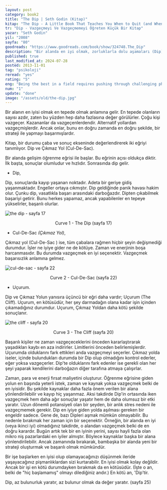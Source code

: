 ```yaml
---
layout: post
category: book2
title: "The Dip | Seth Godin (Kitap)"
kitap: "The Dip - A Little Book That Teaches You When to Quit (and When to Stick)"
tr: "Dip - Vazgeçmeyi Ve Vazgeçmemeyi Öğreten Küçük Bir Kitap"
yazar: "Seth Godin"
yil: "2008"
sayfa: "80"
goodreads: "https://www.goodreads.com/book/show/324748.The_Dip"
description: "Bir alanda en iyi olmak, zorluklarla dolu aşamaları (Dip) aşmayı, çıkmaz yolları (Cul-De-Sac) stratejik olarak bırakmayı ve kaynakları en iyi şekilde yönetmeyi gerektirir. Bazen vazgeçmek en akıllıca karardır ve doğru zamanda yapılması stratejik bir fark yaratır."
published: true
last_modified_at: 2024-07-28
posted: 2013-11-01
tag: "psikoloji"
reread: "yes"
rating: "5"
eng: "Being the best in a field requires pushing through challenging phases (the Dip—a temporary setback that can be overcome with persistence), strategically quitting dead ends (the Cul-De-Sac), and allocating resources wisely to maximize value and success."
num: "1"
update: "done"
image: "/assets/old/the-dip.jpg"
---
```


Bir alanın en iyisi olmak en tepede olmak anlamına gelir. En tepede olanların sayısı azdır, zaten bu yüzden hep daha fazlasına değer görülürler. Çoğu kişi vazgeçer. Kazananlar da vazgeçenlerdendir. Alternatif yollardan vazgeçmişlerdir. Ancak onlar, bunu en doğru zamanda en doğru şekilde, bir strateji ile yapmayı başarmışlardır.

Kitap, bir durumu çaba ve sonuç ekseninde değerlendirerek iki eğriyi tanımlıyor. Dip ve Çıkmaz Yol (Cul-De-Sac).

Bir alanda gelişim öğrenme eğrisi ile başlar. Bu eğrinin açısı oldukça diktir. İlk başta, sonuçlar olumludur ve hızlıdır. Sonrasında dip gelir.

- Dip,

Dip, sonuçlarda kayıp yaşanan noktadır. Adeta bir geriye gidiş yaşanmaktadır. Engeller ortaya cıkmıştır. Dip geldiğinde panik havası hakim olur. Çunku dip, vasatlıkla başarı arasındaki darboğazdır. Dipten çıkabilmek başariyi getirir. Bunu herkes yapamaz, ancak yapabilenler en tepeye yükselirler, başarılı olurlar.

![the dip - sayfa 17](/assets/graph/2013-11-01/curve-1-the-dip.jpg)

<center>Curve 1 - The Dip (sayfa 17)</center>

- Cul-De-Sac _(Çıkmaz Yol)_,

Çıkmaz yol (Cul-De-Sac ) ise, tüm çabalara rağmen hiçbir şeyin değişmediği durumdur. İşler ne iyiye gider ne de kötüye. Zaman ve enerjinin boşa harcanmasıdır. Bu durumda vazgeçmek en iyi seçenektir. Vazgeçmek başarısızlık anlamına gelmez.

![cul-de-sac - sayfa 22](/assets/graph/2013-11-01/curve-2-the-cul-de-sac.jpg)

<center>Curve 2 - Cul-De-Sac (sayfa 22)</center>

- Uçurum.

Dip ve Çıkmaz Yolun yanısıra üçüncü bir eğri daha vardır; Uçurum (The Cliff). Uçurum, en kötüsüdür, her şey darmadağın olana kadar işin içinden çıkamadığınız durumdur. Uçurum, Çıkmaz Yoldan daha kötü şekilde sonuçlanır.

![the cliff - sayfa 20](/assets/graph/2013-11-01/curve-3-the-cliff.jpg)

<center>Curve 3 - The Cliff (sayfa 20)</center>

Başarılı kişiler ne zaman vazgeçeceklerini önceden kararlaştırarak yaşadıkları kaybı en aza indirirler. Limitlerini önceden belirlemişlerdir. Uçurumda olduklarını fark ettikleri anda vazgeçmeyi seçerler. Çıkmaz yolda iseler, içinde bulundukları durumda bir Dip olup olmadığını kontrol ederler, eğer yoksa vazgeçerler. Dip'te olduklarını fark edenler ise gerekli olan her şeyi yaparak kendilerini darboğazın diğer tarafına atmaya çalışırlar.

Zaman, para ve enerji fırsat maliyetini oluşturur. Öğrenme eğrisine giden yolun en başında yeterli istek, zaman ve kaynak yoksa vazgeçmek belki de en iyisidir. Bu şekilde kaynaklar daha fazla önem verilen bir alana yönlendirilebilir ve kayıp hiç yaşanmaz. Aksi takdirde Dip'in ortasında iken vazgeçmek hem daha ağır sonuçlar yaşatır hem de daha olumsuz bir etki yaratır. Uzun dönemli potansiyeli olan bir şeyden, bir anlık stres nedeni ile vazgeçmemek gerekir. Dip en iyiye giden yolda aşılması gereken bir engeldir sadece. Gene de, bazı Dipleri aşmak mümkün olmayabilir. Bu nedenle bırakmak her zaman için bir seçenektir. Örneğin, bir alanda en iyi (veya ikinci iyi) olmadığınız takdirde, o alandan vazgeçmek belki de en doğru karardır. Bugün artık tek bir en iyinin yerini, sayısı hayli fazla olan mikro niş pazarlardaki en iyiler almıştır. Böylece kaynaklar başka bir alana yönlendirilebilir. Ancak zamanında bırakarak, bambaşka bir alanda yeni bir strateji oluşturmak ve başarılı olmak mümkündür.

Bir işe başlarken en iyisi olup olamayacağınızı düşünmek ileride yaşayacağınız pişmanlıklardan sizi kurtarabilir. En iyisi olmak kolay değildir. Ancak bir işi en kötü durumdayken bırakmak da en kötüsüdür. (İşte o an, belki de "hiç başlamamış" olmayı dilediğiniz andır.) En kötü an, 'Dip'tir.

Dip, az bulunurluk yaratır, az bulunur olmak da değer yaratır. (sayfa 25)
